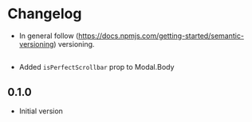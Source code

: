 # Changelog

* In general follow (https://docs.npmjs.com/getting-started/semantic-versioning) versioning.

## <next>
* Added `isPerfectScrollbar` prop to Modal.Body

## 0.1.0
* Initial version
